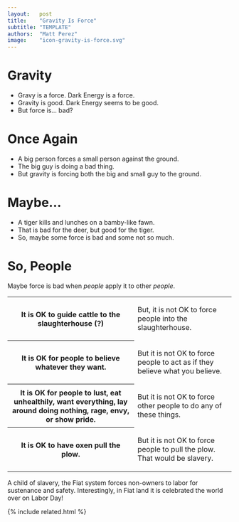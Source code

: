 ```yaml
---
layout:   post
title:    "Gravity Is Force"
subtitle: "TEMPLATE"
authors:  "Matt Perez"
image:    "icon-gravity-is-force.svg"
---
```

<div style="display:none;">
 <p>Gravy is a force. Dark Energy is a force. Gravity is good, Dark Energy seems to be good. But force is bad.</p>
</div>

<h1>Gravity</h1>
 <ul>
  <li>Gravy is a force. Dark Energy is a force.</li>
  <li>Gravity is good. Dark Energy seems to be good.</li>
  <li>But force is&hellip; bad?</li>
 </ul>

<h1>Once Again</h1>
 <ul>
  <li>A big person forces a small person against the ground.</li>
  <li>The big guy is doing a bad thing.</li>
  <li>But gravity is forcing both the big and small guy to the ground.</li>
 </ul>

<h1>Maybe…</h1>
 <ul>
  <li>A tiger kills and lunches on a bamby-like fawn.</li>
  <li>That is bad for the deer, but good for the tiger.</li>
  <li>So, maybe some force is bad and some not so much.</li>
 </ul>

<h1>So, People</h1>
 <p>Maybe force is bad when <em>people</em> apply it to other <em>people</em>.</p>
  <div class="_center">
   <table class="_h2table">
    <tr>
     <th>It is OK to guide cattle to the slaughterhouse (?)</th>
     <td>
      <p>But, it is not OK to force people into the slaughterhouse.</p>
     </td>
    </tr>
    <tr>
     <th>It is OK for people to believe whatever they want.</th>
     <td>
      <p>But it is not OK to force people to act as if they believe what you believe.</p>
     </td>
    </tr>
    <tr>
     <th>It is OK for people to lust, eat unhealthily, want everything, lay around doing nothing, rage, envy, or show pride.</th>
     <td>
      <p>But it is not OK to force other people to do any of these things.</p>
     </td>
    </tr>
    <tr>
     <th>It is OK to have oxen pull the plow.</th>
     <td>
      <p>But it is not OK to force people to pull the plow. That would be slavery.</p>
     </td>
    </tr>
   </table>
  </div>
 <p>A child of slavery, the <span class="_paradigm">Fiat</span> system forces non-owners to labor for sustenance and safety. Interestingly, in <span class="_paradigm">Fiat</span> land it is celebrated the world over on Labor Day!</p>

{% include related.html %}
